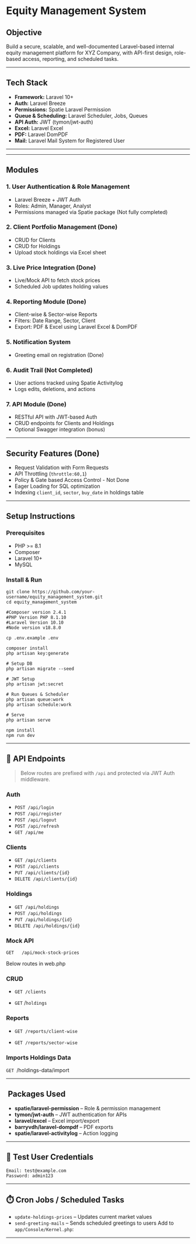 # Equity Management System

## Objective

Build a secure, scalable, and well-documented Laravel-based internal equity management platform for XYZ Company, with API-first design, role-based access, reporting, and scheduled tasks.

---

## Tech Stack

* **Framework:** Laravel 10+
* **Auth:** Laravel Breeze
* **Permissions:** Spatie Laravel Permission
* **Queue & Scheduling:** Laravel Scheduler, Jobs, Queues
* **API Auth:** JWT (tymon/jwt-auth)
* **Excel:** Laravel Excel
* **PDF:** Laravel DomPDF
* **Mail:** Laravel Mail System for Registered User

---

---

## Modules

### 1. User Authentication & Role Management

* Laravel Breeze + JWT Auth
* Roles: Admin, Manager, Analyst
* Permissions managed via Spatie package (Not fully completed)

### 2. Client Portfolio Management (Done)

* CRUD for Clients
* CRUD for Holdings
* Upload stock holdings via Excel sheet

### 3. Live Price Integration (Done)

* Live/Mock API to fetch stock prices
* Scheduled Job updates holding values

### 4. Reporting Module (Done)

* Client-wise & Sector-wise Reports
* Filters: Date Range, Sector, Client
* Export: PDF & Excel using Laravel Excel & DomPDF

### 5. Notification System 

* Greeting email on registration (Done)

### 6. Audit Trail (Not Completed)

* User actions tracked using Spatie Activitylog
* Logs edits, deletions, and actions

### 7. API Module (Done)

* RESTful API with JWT-based Auth
* CRUD endpoints for Clients and Holdings
* Optional Swagger integration (bonus)

---

## Security Features (Done)

* Request Validation with Form Requests
* API Throttling (`throttle:60,1`)
* Policy & Gate based Access Control - Not Done
* Eager Loading for SQL optimization
* Indexing `client_id`, `sector`, `buy_date` in holdings table

---

## Setup Instructions

### Prerequisites

* PHP >= 8.1
* Composer
* Laravel 10+
* MySQL

### Install & Run

```
git clone https://github.com/your-username/equity_management_system.git
cd equity_management_system

#Composer version 2.4.1
#PHP Version PHP 8.1.10
#Laravel Version 10.10
#Node version v18.8.0

cp .env.example .env

composer install
php artisan key:generate

# Setup DB
php artisan migrate --seed

# JWT Setup
php artisan jwt:secret

# Run Queues & Scheduler
php artisan queue:work
php artisan schedule:work

# Serve
php artisan serve

npm install 
npm run dev

```

---

## 🧪 API Endpoints

> Below routes are prefixed with `/api` and protected via JWT Auth middleware.

### Auth

* `POST /api/login`
* `POST /api/register`
* `POST /api/logout`
* `POST /api/refresh`
* `GET /api/me`

### Clients

* `GET /api/clients`
* `POST /api/clients`
* `PUT /api/clients/{id}`
* `DELETE /api/clients/{id}`

### Holdings

* `GET /api/holdings`
* `POST /api/holdings`
* `PUT /api/holdings/{id}`
* `DELETE /api/holdings/{id}`

### Mock API

```
GET   /api/mock-stock-prices
```

Below routes in web.php

### CRUD

* `GET /clients`

* `GET` /`holdings`

### Reports

* `GET /reports/client-wise`

* `GET /reports/sector-wise`

### Imports Holdings Data

`GET `/holdings-data/import

---

##  Packages Used

* **spatie/laravel-permission** – Role & permission management
* **tymon/jwt-auth** – JWT authentication for APIs
* **laravel/excel** – Excel import/export
* **barryvdh/laravel-dompdf** – PDF exports
* **spatie/laravel-activitylog** – Action logging

---

## 🧪 Test User Credentials

```
Email: test@example.com
Password: admin123
```

---

## ⏱️ Cron Jobs / Scheduled Tasks

* `update-holdings-prices` – Updates current market values
* `send-greeting-mails` – Sends scheduled greetings to users
  Add to `app/Console/Kernel.php`:

---
